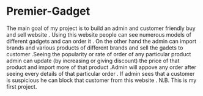 # Premier-Gadget
The main goal of my project is to build an admin and customer friendly buy and sell website . Using this website people can see numerous models of different gadgets and can order it . On the other hand the admin can import brands and various products of different brands and sell the gadets to customer .Seeing the popularity or rate of order of any particular product admin can update (by increasing or giving discount) the price of that product and import more of that product .Admin will appove any order after seeing every details of that particular order . If admin sees that a customer is suspicious he can block that customer from this website .
N.B. This is my first project.
